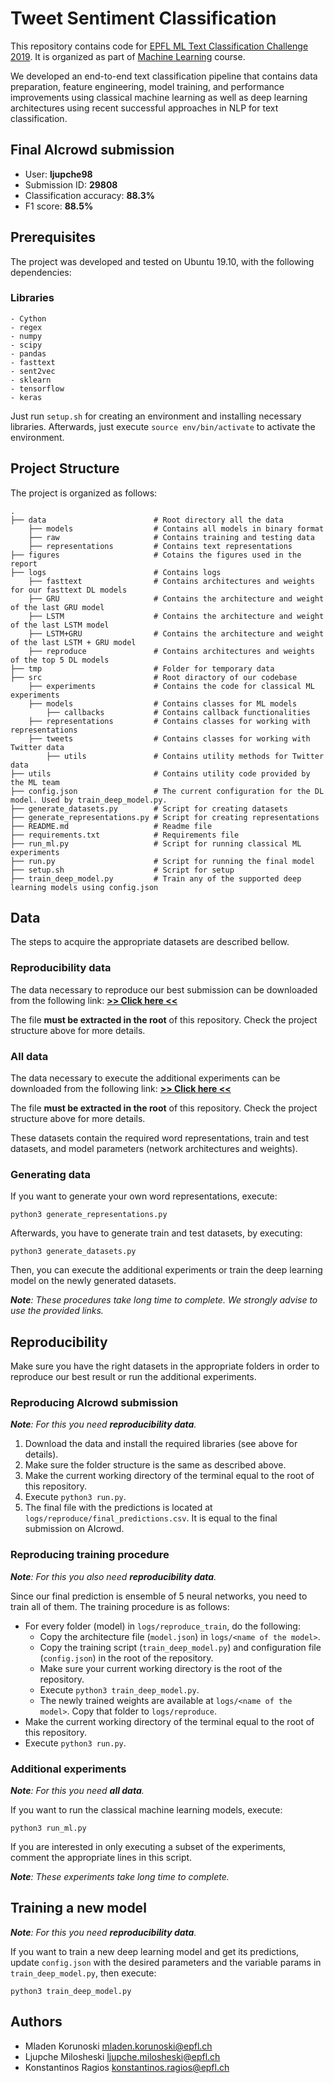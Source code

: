 # Tweet Sentiment Classification

This repository contains code for [EPFL ML Text Classification Challenge 2019](https://www.aicrowd.com/challenges/epfl-ml-text-classification-2019). It is organized as part of [Machine Learning](https://www.epfl.ch/labs/mlo/machine-learning-cs-433/) course.

We developed an end-to-end text classification pipeline that contains data preparation, feature engineering, model training, and performance improvements using classical machine learning as well as deep learning architectures using recent successful approaches in NLP for text classification.


## Final AIcrowd submission

 - User: **ljupche98**
 - Submission ID: **29808**
 - Classification accuracy: **88.3%**
 - F1 score: **88.5%**


## Prerequisites

The project was developed and tested on Ubuntu 19.10, with the following dependencies:

### Libraries

```
- Cython
- regex
- numpy
- scipy
- pandas
- fasttext
- sent2vec
- sklearn
- tensorflow
- keras
```

Just run `setup.sh` for creating an environment and installing necessary libraries. Afterwards, just execute `source env/bin/activate` to activate the environment.


## Project Structure

The project is organized as follows:

    .
    ├── data                        # Root directory all the data
        ├── models                  # Contains all models in binary format
        ├── raw                     # Contains training and testing data
        ├── representations         # Contains text representations
    ├── figures                     # Cotains the figures used in the report
    ├── logs                        # Contains logs
        ├── fasttext                # Contains architectures and weights for our fasttext DL models
        ├── GRU                     # Contains the architecture and weight of the last GRU model
        ├── LSTM                    # Contains the architecture and weight of the last LSTM model
        ├── LSTM+GRU                # Contains the architecture and weight of the last LSTM + GRU model
        ├── reproduce               # Contains architectures and weights of the top 5 DL models
    ├── tmp                         # Folder for temporary data
    ├── src                         # Root diractory of our codebase
        ├── experiments             # Contains the code for classical ML experiments
        ├── models                  # Contains classes for ML models
            ├── callbacks           # Contains callback functionalities
        ├── representations         # Contains classes for working with representations
        ├── tweets                  # Contains classes for working with Twitter data
            ├── utils               # Contains utility methods for Twitter data
    ├── utils                       # Contains utility code provided by the ML team
    ├── config.json                 # The current configuration for the DL model. Used by train_deep_model.py.
    ├── generate_datasets.py        # Script for creating datasets
    ├── generate_representations.py # Script for creating representations
    ├── README.md                   # Readme file
    ├── requirements.txt            # Requirements file
    ├── run_ml.py                   # Script for running classical ML experiments
    ├── run.py                      # Script for running the final model
    ├── setup.sh                    # Script for setup
    ├── train_deep_model.py         # Train any of the supported deep learning models using config.json


## Data

The steps to acquire the appropriate datasets are described bellow. 

### Reproducibility data

The data necessary to reproduce our best submission can be downloaded from the following link: [**>> Click here <<**](https://drive.google.com/open?id=1lJj3EbVhRwUybW6zPg5e9KNXVwH3r1Mr)

The file **must be extracted in the root** of this repository. Check the project structure above for more details.

### All data

The data necessary to execute the additional experiments can be downloaded from the following link: [**>> Click here <<**](https://drive.google.com/open?id=1ZVDPSf5iijlyq_Kc_Nem8DfBVGkcJACj)

The file **must be extracted in the root** of this repository. Check the project structure above for more details.

These datasets contain the required word representations, train and test datasets, and model parameters (network architectures and weights).

### Generating data

If you want to generate your own word representations, execute:

```
python3 generate_representations.py
```

Afterwards, you have to generate train and test datasets, by executing:

```
python3 generate_datasets.py
```

Then, you can execute the additional experiments or train the deep learning model on the newly generated datasets.

***Note**: These procedures take long time to complete. We strongly advise to use the provided links.*


## Reproducibility

Make sure you have the right datasets in the appropriate folders in order to reproduce our best result or run the additional experiments.

### Reproducing AIcrowd submission

***Note**: For this you need **reproducibility data**.*

1. Download the data and install the required libraries (see above for details).
2. Make sure the folder structure is the same as described above.
3. Make the current working directory of the terminal equal to the root of this repository.
4. Execute ```python3 run.py```.
5. The final file with the predictions is located at ```logs/reproduce/final_predictions.csv```. It is equal to the final submission on AIcrowd.

### Reproducing training procedure

***Note**: For this you also need **reproducibility data**.*

Since our final prediction is ensemble of 5 neural networks, you need to train all of them. The training procedure is as follows:

* For every folder (model) in ```logs/reproduce_train```, do the following:
  * Copy the architecture file (```model.json```) in ```logs/<name of the model>```.
  * Copy the training script (```train_deep_model.py```) and configuration file (```config.json```) in the root of the repository.
  * Make sure your current working directory is the root of the repository.
  * Execute ```python3 train_deep_model.py```.
  * The newly trained weights are available at ```logs/<name of the model>```. Copy that folder to ```logs/reproduce```.
* Make the current working directory of the terminal equal to the root of this repository.
* Execute ```python3 run.py```.

### Additional experiments

***Note**: For this you need **all data**.*

If you want to run the classical machine learning models, execute:

```
python3 run_ml.py
```

If you are interested in only executing a subset of the experiments, comment the appropriate lines in this script.

***Note**: These experiments take long time to complete.*

## Training a new model

***Note**: For this you need **reproducibility data**.*

If you want to train a new deep learning model and get its predictions, update ```config.json``` with the desired parameters and the variable params in ```train_deep_model.py```, then execute:
```
python3 train_deep_model.py
```

## Authors

* Mladen Korunoski      mladen.korunoski@epfl.ch
* Ljupche Milosheski    ljupche.milosheski@epfl.ch
* Konstantinos Ragios   konstantinos.ragios@epfl.ch

